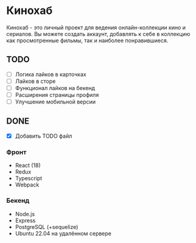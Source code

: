 # Кинохаб
Кинохаб - это личный проект для ведения онлайн-коллекции кино и сериалов.
Вы можете создать аккаунт, добавлять к себе в коллекцию как просмотренные фильмы, так и наиболее понравившиеся.

## TODO
- [ ]  Логика лайков в карточках
- [ ]  Лайков в сторе
- [ ]  Функционал лайков на бекенд
- [ ] Расширения страницы профиля
- [ ] Улучшение мобильной версии

## DONE
- [x] Добавить TODO файл

### Фронт
- React (18)
- Redux
- Typescript
- Webpack

### Бекенд
- Node.js
- Express
- PostgreSQL (+sequelize)
- Ubuntu 22.04 на удалённом сервере